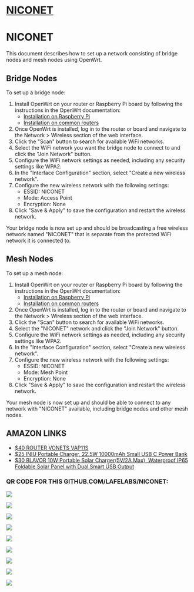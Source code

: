 # [NICONET](https://github.com/lafelabs/niconet)

# NICONET

This document describes how to set up a network consisting of bridge nodes and mesh nodes using OpenWrt.

## Bridge Nodes

To set up a bridge node:

1. Install OpenWrt on your router or Raspberry Pi board by following the instructions in the OpenWrt documentation:
   - [Installation on Raspberry Pi](https://openwrt.org/toh/raspberry_pi_foundation/raspberry_pi)
   - [Installation on common routers](https://openwrt.org/docs/guide-user/installation/start)
2. Once OpenWrt is installed, log in to the router or board and navigate to the Network > Wireless section of the web interface.
3. Click the "Scan" button to search for available WiFi networks.
4. Select the WiFi network you want the bridge node to connect to and click the "Join Network" button.
5. Configure the WiFi network settings as needed, including any security settings like WPA2.
6. In the "Interface Configuration" section, select "Create a new wireless network".
7. Configure the new wireless network with the following settings:
   - ESSID: NICONET
   - Mode: Access Point
   - Encryption: None
8. Click "Save & Apply" to save the configuration and restart the wireless network.

Your bridge node is now set up and should be broadcasting a free wireless network named "NICONET" that is separate from the protected WiFi network it is connected to.

## Mesh Nodes

To set up a mesh node:

1. Install OpenWrt on your router or Raspberry Pi board by following the instructions in the OpenWrt documentation:
   - [Installation on Raspberry Pi](https://openwrt.org/toh/raspberry_pi_foundation/raspberry_pi)
   - [Installation on common routers](https://openwrt.org/docs/guide-user/installation)
2. Once OpenWrt is installed, log in to the router or board and navigate to the Network > Wireless section of the web interface.
3. Click the "Scan" button to search for available WiFi networks.
4. Select the "NICONET" network and click the "Join Network" button.
5. Configure the WiFi network settings as needed, including any security settings like WPA2.
6. In the "Interface Configuration" section, select "Create a new wireless network".
7. Configure the new wireless network with the following settings:
   - ESSID: NICONET
   - Mode: Mesh Point
   - Encryption: None
8. Click "Save & Apply" to save the configuration and restart the wireless network.

Your mesh node is now set up and should be able to connect to any network with "NICONET" available, including bridge nodes and other mesh nodes.

## AMAZON LINKS

 - [$40 ROUTER VONETS VAP11S](https://www.amazon.com/dp/B08YR9WLTF/)
 - [$25 INIU Portable Charger, 22.5W 10000mAh Small USB C Power Bank](https://www.amazon.com/dp/B09176JCKZ)
 - [$30 BLAVOR 10W Portable Solar Charger(5V/2A Max), Waterproof IP65 Foldable Solar Panel with Dual Smart USB Output](https://www.amazon.com/dp/B0BJDBQXQ3)

### QR CODE FOR THIS GITHUB.COM/LAFELABS/NICONET: 

![](https://raw.githubusercontent.com/LafeLabs/niconet/main/trashmagic/qrcode.png)

![](https://raw.githubusercontent.com/LafeLabs/niconet/main/trashmagic/batterybox.png)

![](https://raw.githubusercontent.com/LafeLabs/niconet/main/trashmagic/batterybox2.png)

![](https://raw.githubusercontent.com/LafeLabs/niconet/main/trashmagic/routerbatt.png)

![](https://raw.githubusercontent.com/LafeLabs/niconet/main/trashmagic/routerbatt2.png)

![](https://raw.githubusercontent.com/LafeLabs/niconet/main/trashmagic/routerbox.png)

![](https://raw.githubusercontent.com/LafeLabs/niconet/main/trashmagic/solar1.png)

![](https://raw.githubusercontent.com/LafeLabs/niconet/main/trashmagic/solar2.png)

![](https://raw.githubusercontent.com/LafeLabs/niconet/main/trashmagic/solar3.png)




